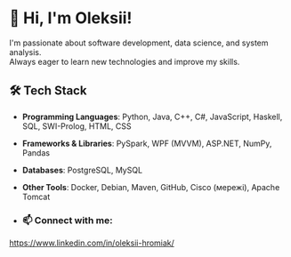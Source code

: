# 👋 Hi, I'm Oleksii!

I'm passionate about software development, data science, and system analysis.  
Always eager to learn new technologies and improve my skills.  

## 🛠️ Tech Stack  

- **Programming Languages**: Python, Java, C++, C#, JavaScript, Haskell, SQL, SWI-Prolog, HTML, CSS
- **Frameworks & Libraries**: PySpark, WPF (MVVM), ASP.NET, NumPy, Pandas  
- **Databases**: PostgreSQL, MySQL  
- **Other Tools**: Docker, Debian, Maven, GitHub, Cisco (мережі), Apache Tomcat

- ### 📫 Connect with me:  
https://www.linkedin.com/in/oleksii-hromiak/
